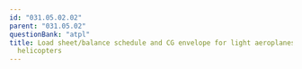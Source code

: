 ```yaml
---
id: "031.05.02.02"
parent: "031.05.02"
questionBank: "atpl"
title: Load sheet/balance schedule and CG envelope for light aeroplanes and for
  helicopters
---
```

